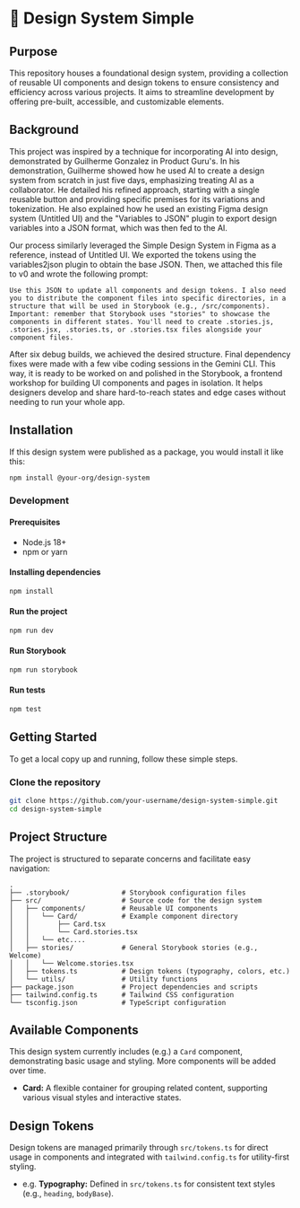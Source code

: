 # 🌱️ Design System Simple

## Purpose

This repository houses a foundational design system, providing a collection of reusable UI components and design tokens to ensure consistency and efficiency across various projects. It aims to streamline development by offering pre-built, accessible, and customizable elements.

## Background

This project was inspired by a technique for incorporating AI into design, demonstrated by Guilherme Gonzalez in Product Guru's. In his demonstration, Guilherme showed how he used AI to create a design system from scratch in just five days, emphasizing treating AI as a collaborator. He detailed his refined approach, starting with a single reusable button and providing specific premises for its variations and tokenization. He also explained how he used an existing Figma design system (Untitled UI) and the "Variables to JSON" plugin to export design variables into a JSON format, which was then fed to the AI.

Our process similarly leveraged the Simple Design System in Figma as a reference, instead of Untitled UI. We exported the tokens using the variables2json plugin to obtain the base JSON. Then, we attached this file to v0 and wrote the following prompt:

```
Use this JSON to update all components and design tokens. I also need you to distribute the component files into specific directories, in a structure that will be used in Storybook (e.g., /src/components). Important: remember that Storybook uses "stories" to showcase the components in different states. You'll need to create .stories.js, .stories.jsx, .stories.ts, or .stories.tsx files alongside your component files.
```

After six debug builds, we achieved the desired structure. Final dependency fixes were made with a few vibe coding sessions in the Gemini CLI. This way, it is ready to be worked on and polished in the Storybook, a frontend workshop for building UI components and pages in isolation. It helps designers develop and share hard-to-reach states and edge cases without needing to run your whole app. 

## Installation

If this design system were published as a package, you would install it like this:

```bash
npm install @your-org/design-system
```

### Development

#### Prerequisites

*   Node.js 18+
*   npm or yarn

#### Installing dependencies

```bash
npm install
```

#### Run the project

```bash
npm run dev
```

#### Run Storybook

```bash
npm run storybook
```

#### Run tests

```bash
npm test
```

## Getting Started

To get a local copy up and running, follow these simple steps.

### Clone the repository

```bash
git clone https://github.com/your-username/design-system-simple.git
cd design-system-simple
```

## Project Structure

The project is structured to separate concerns and facilitate easy navigation:

```
.
├── .storybook/             # Storybook configuration files
├── src/                    # Source code for the design system
│   ├── components/         # Reusable UI components
│   │   └── Card/           # Example component directory
│   │       ├── Card.tsx
│   │       └── Card.stories.tsx
│   │   └── etc....
│   ├── stories/            # General Storybook stories (e.g., Welcome)
│   │   └── Welcome.stories.tsx
│   ├── tokens.ts           # Design tokens (typography, colors, etc.)
│   └── utils/              # Utility functions
├── package.json            # Project dependencies and scripts
├── tailwind.config.ts      # Tailwind CSS configuration
└── tsconfig.json           # TypeScript configuration
```

## Available Components

This design system currently includes (e.g.) a `Card` component, demonstrating basic usage and styling. More components will be added over time.

*   **Card:** A flexible container for grouping related content, supporting various visual styles and interactive states.

## Design Tokens

Design tokens are managed primarily through `src/tokens.ts` for direct usage in components and integrated with `tailwind.config.ts` for utility-first styling.

*   e.g. **Typography:** Defined in `src/tokens.ts` for consistent text styles (e.g., `heading`, `bodyBase`).

